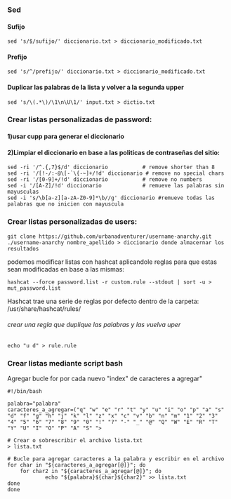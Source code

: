 
### Sed
#### Sufijo
    sed 's/$/sufijo/' diccionario.txt > diccionario_modificado.txt

#### Prefijo
    sed 's/^/prefijo/' diccionario.txt > diccionario_modificado.txt

#### Duplicar las palabras de la lista y volver a la segunda upper

    sed 's/\(.*\)/\1\n\U\1/' input.txt > dictio.txt



### Crear listas personalizadas de password:

#### 1)usar cupp para generar el diccionario
#### 2)Limpiar el diccionario en base a las politicas de contraseñas del sitio:

    sed -ri '/^.{,7}$/d' diccionario           # remove shorter than 8
    sed -ri '/[!-/:-@\[-`\{-~]+/!d' diccionario # remove no special chars
    sed -ri '/[0-9]+/!d' diccionario           # remove no numbers
    sed -i '/[A-Z]/!d' diccionario             # remueve las palabras sin mayusculas
    sed -i 's/\b[a-z][a-zA-Z0-9]*\b//g' diccionario #remueve todas las palabras que no inicien con mayuscula

    


### Crear listas personalizadas de users:

    git clone https://github.com/urbanadventurer/username-anarchy.git
    ./username-anarchy nombre_apellido > diccionario donde almacernar los resultados

podemos modificar listas con hashcat aplicandole reglas para que estas sean modificadas en base a las mismas:

    hashcat --force password.list -r custom.rule --stdout | sort -u > mut_password.list

Hashcat trae una serie de reglas por defecto dentro de la carpeta:
    /usr/share/hashcat/rules/

###### crear una regla que duplique las palabras y las vuelva uper

    echo "u d" > rule.rule

### Crear listas mediante script bash
Agregar bucle for por cada nuevo "index" de caracteres a agregar"

    #!/bin/bash

    palabra="palabra"
    caracteres_a_agregar=("q" "w" "e" "r" "t" "y" "u" "i" "o" "p" "a" "s" "d" "f" "g" "h" "j" "k" "l" "z" "x" "c" "v" "b" "n" "m" "1" "2" "3" "4" "5" "6" "7" "8" "9" "0" "!" "?" "-" "_" "@" "Q" "W" "E" "R" "T" "Y" "U" "I" "O" "P" "A" "S" ">

    # Crear o sobrescribir el archivo lista.txt
    > lista.txt

    # Bucle para agregar caracteres a la palabra y escribir en el archivo
    for char in "${caracteres_a_agregar[@]}"; do
        for char2 in "${caracteres_a_agregar[@]}"; do
                echo "${palabra}${char}${char2}" >> lista.txt
    done
    done

